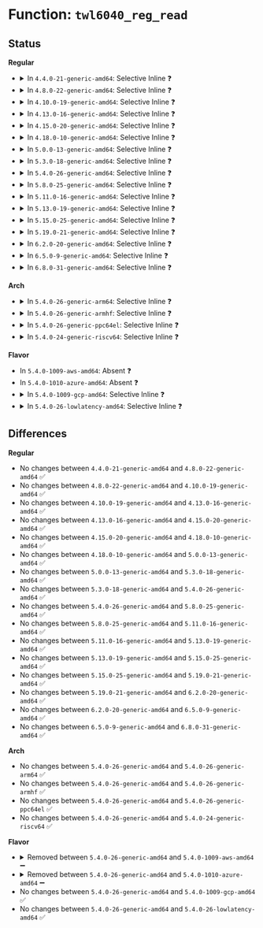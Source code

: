 # Function: <code>twl6040_reg_read</code>

## Status
<b>Regular</b>
<ul>
<li>
<details>
<summary>In <code>4.4.0-21-generic-amd64</code>: Selective Inline ❓</summary>

```c
int twl6040_reg_read(struct twl6040 * twl6040, unsigned int reg)
```

```json
{
  "name": "twl6040_reg_read",
  "collision_type": "Unique Global",
  "inline_type": "Selective",
  "funcs": [
    {
      "addr": 18446744071584651472,
      "name": "twl6040_reg_read",
      "external": true,
      "loc": "drivers/mfd/twl6040.c:109",
      "file": "drivers/mfd/twl6040.c",
      "inline": "not declared, inlined",
      "caller_inline": [
        "drivers/mfd/twl6040.c:twl6040_set_pll",
        "drivers/mfd/twl6040.c:twl6040_set_pll",
        "drivers/mfd/twl6040.c:twl6040_probe",
        "drivers/mfd/twl6040.c:twl6040_power",
        "drivers/mfd/twl6040.c:twl6040_power",
        "drivers/mfd/twl6040.c:twl6040_power",
        "drivers/mfd/twl6040.c:twl6040_power"
      ],
      "caller_func": []
    }
  ],
  "symbols": [
    {
      "addr": 18446744071584651472,
      "name": "twl6040_reg_read",
      "section": ".text",
      "bind": "STB_GLOBAL",
      "size": 70
    }
  ]
}
```
</details>
</li>
<li>
<details>
<summary>In <code>4.8.0-22-generic-amd64</code>: Selective Inline ❓</summary>

```c
int twl6040_reg_read(struct twl6040 * twl6040, unsigned int reg)
```

```json
{
  "name": "twl6040_reg_read",
  "collision_type": "Unique Global",
  "inline_type": "Selective",
  "funcs": [
    {
      "addr": 18446744071585000456,
      "name": "twl6040_reg_read",
      "external": true,
      "loc": "drivers/mfd/twl6040.c:109",
      "file": "drivers/mfd/twl6040.c",
      "inline": "not declared, inlined",
      "caller_inline": [
        "drivers/mfd/twl6040.c:twl6040_probe",
        "drivers/mfd/twl6040.c:twl6040_set_pll",
        "drivers/mfd/twl6040.c:twl6040_set_pll",
        "drivers/mfd/twl6040.c:twl6040_power",
        "drivers/mfd/twl6040.c:twl6040_power",
        "drivers/mfd/twl6040.c:twl6040_power",
        "drivers/mfd/twl6040.c:twl6040_power"
      ],
      "caller_func": []
    }
  ],
  "symbols": [
    {
      "addr": 18446744071584999712,
      "name": "twl6040_reg_read",
      "section": ".text",
      "bind": "STB_GLOBAL",
      "size": 69
    }
  ]
}
```
</details>
</li>
<li>
<details>
<summary>In <code>4.10.0-19-generic-amd64</code>: Selective Inline ❓</summary>

```c
int twl6040_reg_read(struct twl6040 * twl6040, unsigned int reg)
```

```json
{
  "name": "twl6040_reg_read",
  "collision_type": "Unique Global",
  "inline_type": "Selective",
  "funcs": [
    {
      "addr": 18446744071585183896,
      "name": "twl6040_reg_read",
      "external": true,
      "loc": "drivers/mfd/twl6040.c:109",
      "file": "drivers/mfd/twl6040.c",
      "inline": "not declared, inlined",
      "caller_inline": [
        "drivers/mfd/twl6040.c:twl6040_probe",
        "drivers/mfd/twl6040.c:twl6040_set_pll",
        "drivers/mfd/twl6040.c:twl6040_set_pll",
        "drivers/mfd/twl6040.c:twl6040_power",
        "drivers/mfd/twl6040.c:twl6040_power",
        "drivers/mfd/twl6040.c:twl6040_power",
        "drivers/mfd/twl6040.c:twl6040_power"
      ],
      "caller_func": []
    }
  ],
  "symbols": [
    {
      "addr": 18446744071585183152,
      "name": "twl6040_reg_read",
      "section": ".text",
      "bind": "STB_GLOBAL",
      "size": 69
    }
  ]
}
```
</details>
</li>
<li>
<details>
<summary>In <code>4.13.0-16-generic-amd64</code>: Selective Inline ❓</summary>

```c
int twl6040_reg_read(struct twl6040 * twl6040, unsigned int reg)
```

```json
{
  "name": "twl6040_reg_read",
  "collision_type": "Unique Global",
  "inline_type": "Selective",
  "funcs": [
    {
      "addr": 18446744071585266088,
      "name": "twl6040_reg_read",
      "external": true,
      "loc": "drivers/mfd/twl6040.c:109",
      "file": "drivers/mfd/twl6040.c",
      "inline": "not declared, inlined",
      "caller_inline": [
        "drivers/mfd/twl6040.c:twl6040_probe",
        "drivers/mfd/twl6040.c:twl6040_set_pll",
        "drivers/mfd/twl6040.c:twl6040_set_pll",
        "drivers/mfd/twl6040.c:twl6040_power",
        "drivers/mfd/twl6040.c:twl6040_power",
        "drivers/mfd/twl6040.c:twl6040_power",
        "drivers/mfd/twl6040.c:twl6040_power"
      ],
      "caller_func": []
    }
  ],
  "symbols": [
    {
      "addr": 18446744071585265344,
      "name": "twl6040_reg_read",
      "section": ".text",
      "bind": "STB_GLOBAL",
      "size": 70
    }
  ]
}
```
</details>
</li>
<li>
<details>
<summary>In <code>4.15.0-20-generic-amd64</code>: Selective Inline ❓</summary>

```c
int twl6040_reg_read(struct twl6040 * twl6040, unsigned int reg)
```

```json
{
  "name": "twl6040_reg_read",
  "collision_type": "Unique Global",
  "inline_type": "Selective",
  "funcs": [
    {
      "addr": 18446744071585694184,
      "name": "twl6040_reg_read",
      "external": true,
      "loc": "drivers/mfd/twl6040.c:113",
      "file": "drivers/mfd/twl6040.c",
      "inline": "not declared, inlined",
      "caller_inline": [
        "drivers/mfd/twl6040.c:twl6040_probe",
        "drivers/mfd/twl6040.c:twl6040_set_pll",
        "drivers/mfd/twl6040.c:twl6040_set_pll",
        "drivers/mfd/twl6040.c:twl6040_power",
        "drivers/mfd/twl6040.c:twl6040_power",
        "drivers/mfd/twl6040.c:twl6040_power",
        "drivers/mfd/twl6040.c:twl6040_power"
      ],
      "caller_func": []
    }
  ],
  "symbols": [
    {
      "addr": 18446744071585693440,
      "name": "twl6040_reg_read",
      "section": ".text",
      "bind": "STB_GLOBAL",
      "size": 70
    }
  ]
}
```
</details>
</li>
<li>
<details>
<summary>In <code>4.18.0-10-generic-amd64</code>: Selective Inline ❓</summary>

```c
int twl6040_reg_read(struct twl6040 * twl6040, unsigned int reg)
```

```json
{
  "name": "twl6040_reg_read",
  "collision_type": "Unique Global",
  "inline_type": "Selective",
  "funcs": [
    {
      "addr": 18446744071585940323,
      "name": "twl6040_reg_read",
      "external": true,
      "loc": "drivers/mfd/twl6040.c:113",
      "file": "drivers/mfd/twl6040.c",
      "inline": "not declared, inlined",
      "caller_inline": [
        "drivers/mfd/twl6040.c:twl6040_probe",
        "drivers/mfd/twl6040.c:twl6040_set_pll",
        "drivers/mfd/twl6040.c:twl6040_set_pll",
        "drivers/mfd/twl6040.c:twl6040_power",
        "drivers/mfd/twl6040.c:twl6040_power",
        "drivers/mfd/twl6040.c:twl6040_power",
        "drivers/mfd/twl6040.c:twl6040_power"
      ],
      "caller_func": []
    }
  ],
  "symbols": [
    {
      "addr": 18446744071585939504,
      "name": "twl6040_reg_read",
      "section": ".text",
      "bind": "STB_GLOBAL",
      "size": 70
    }
  ]
}
```
</details>
</li>
<li>
<details>
<summary>In <code>5.0.0-13-generic-amd64</code>: Selective Inline ❓</summary>

```c
int twl6040_reg_read(struct twl6040 * twl6040, unsigned int reg)
```

```json
{
  "name": "twl6040_reg_read",
  "collision_type": "Unique Global",
  "inline_type": "Selective",
  "funcs": [
    {
      "addr": 18446744071586076499,
      "name": "twl6040_reg_read",
      "external": true,
      "loc": "drivers/mfd/twl6040.c:113",
      "file": "drivers/mfd/twl6040.c",
      "inline": "not declared, inlined",
      "caller_inline": [
        "drivers/mfd/twl6040.c:twl6040_probe",
        "drivers/mfd/twl6040.c:twl6040_set_pll",
        "drivers/mfd/twl6040.c:twl6040_set_pll",
        "drivers/mfd/twl6040.c:twl6040_power",
        "drivers/mfd/twl6040.c:twl6040_power",
        "drivers/mfd/twl6040.c:twl6040_power",
        "drivers/mfd/twl6040.c:twl6040_power"
      ],
      "caller_func": []
    }
  ],
  "symbols": [
    {
      "addr": 18446744071586075680,
      "name": "twl6040_reg_read",
      "section": ".text",
      "bind": "STB_GLOBAL",
      "size": 70
    }
  ]
}
```
</details>
</li>
<li>
<details>
<summary>In <code>5.3.0-18-generic-amd64</code>: Selective Inline ❓</summary>

```c
int twl6040_reg_read(struct twl6040 * twl6040, unsigned int reg)
```

```json
{
  "name": "twl6040_reg_read",
  "collision_type": "Unique Global",
  "inline_type": "Selective",
  "funcs": [
    {
      "addr": 18446744071586311768,
      "name": "twl6040_reg_read",
      "external": true,
      "loc": "drivers/mfd/twl6040.c:99",
      "file": "drivers/mfd/twl6040.c",
      "inline": "not declared, inlined",
      "caller_inline": [
        "drivers/mfd/twl6040.c:twl6040_probe",
        "drivers/mfd/twl6040.c:twl6040_set_pll",
        "drivers/mfd/twl6040.c:twl6040_set_pll",
        "drivers/mfd/twl6040.c:twl6040_power",
        "drivers/mfd/twl6040.c:twl6040_power",
        "drivers/mfd/twl6040.c:twl6040_power",
        "drivers/mfd/twl6040.c:twl6040_power"
      ],
      "caller_func": []
    }
  ],
  "symbols": [
    {
      "addr": 18446744071586311024,
      "name": "twl6040_reg_read",
      "section": ".text",
      "bind": "STB_GLOBAL",
      "size": 69
    }
  ]
}
```
</details>
</li>
<li>
<details>
<summary>In <code>5.4.0-26-generic-amd64</code>: Selective Inline ❓</summary>

```c
int twl6040_reg_read(struct twl6040 * twl6040, unsigned int reg)
```

```json
{
  "name": "twl6040_reg_read",
  "collision_type": "Unique Global",
  "inline_type": "Selective",
  "funcs": [
    {
      "addr": 18446744071586459944,
      "name": "twl6040_reg_read",
      "external": true,
      "loc": "drivers/mfd/twl6040.c:99",
      "file": "drivers/mfd/twl6040.c",
      "inline": "not declared, inlined",
      "caller_inline": [
        "drivers/mfd/twl6040.c:twl6040_probe",
        "drivers/mfd/twl6040.c:twl6040_set_pll",
        "drivers/mfd/twl6040.c:twl6040_set_pll",
        "drivers/mfd/twl6040.c:twl6040_power",
        "drivers/mfd/twl6040.c:twl6040_power",
        "drivers/mfd/twl6040.c:twl6040_power",
        "drivers/mfd/twl6040.c:twl6040_power"
      ],
      "caller_func": []
    }
  ],
  "symbols": [
    {
      "addr": 18446744071586459200,
      "name": "twl6040_reg_read",
      "section": ".text",
      "bind": "STB_GLOBAL",
      "size": 69
    }
  ]
}
```
</details>
</li>
<li>
<details>
<summary>In <code>5.8.0-25-generic-amd64</code>: Selective Inline ❓</summary>

```c
int twl6040_reg_read(struct twl6040 * twl6040, unsigned int reg)
```

```json
{
  "name": "twl6040_reg_read",
  "collision_type": "Unique Global",
  "inline_type": "Selective",
  "funcs": [
    {
      "addr": 18446744071587239144,
      "name": "twl6040_reg_read",
      "external": true,
      "loc": "drivers/mfd/twl6040.c:99",
      "file": "drivers/mfd/twl6040.c",
      "inline": "not declared, inlined",
      "caller_inline": [
        "drivers/mfd/twl6040.c:twl6040_probe",
        "drivers/mfd/twl6040.c:twl6040_set_pll",
        "drivers/mfd/twl6040.c:twl6040_set_pll",
        "drivers/mfd/twl6040.c:twl6040_power_down_manual",
        "drivers/mfd/twl6040.c:twl6040_power_down_manual",
        "drivers/mfd/twl6040.c:twl6040_power_down_manual"
      ],
      "caller_func": [
        "drivers/mfd/twl6040.c:twl6040_power"
      ]
    }
  ],
  "symbols": [
    {
      "addr": 18446744071587236320,
      "name": "twl6040_reg_read",
      "section": ".text",
      "bind": "STB_GLOBAL",
      "size": 69
    }
  ]
}
```
</details>
</li>
<li>
<details>
<summary>In <code>5.11.0-16-generic-amd64</code>: Selective Inline ❓</summary>

```c
int twl6040_reg_read(struct twl6040 * twl6040, unsigned int reg)
```

```json
{
  "name": "twl6040_reg_read",
  "collision_type": "Unique Global",
  "inline_type": "Selective",
  "funcs": [
    {
      "addr": 18446744071587308600,
      "name": "twl6040_reg_read",
      "external": true,
      "loc": "drivers/mfd/twl6040.c:99",
      "file": "drivers/mfd/twl6040.c",
      "inline": "not declared, inlined",
      "caller_inline": [
        "drivers/mfd/twl6040.c:twl6040_probe",
        "drivers/mfd/twl6040.c:twl6040_set_pll",
        "drivers/mfd/twl6040.c:twl6040_set_pll",
        "drivers/mfd/twl6040.c:twl6040_power_down_manual",
        "drivers/mfd/twl6040.c:twl6040_power_down_manual",
        "drivers/mfd/twl6040.c:twl6040_power_down_manual"
      ],
      "caller_func": [
        "drivers/mfd/twl6040.c:twl6040_power"
      ]
    }
  ],
  "symbols": [
    {
      "addr": 18446744071587305776,
      "name": "twl6040_reg_read",
      "section": ".text",
      "bind": "STB_GLOBAL",
      "size": 69
    }
  ]
}
```
</details>
</li>
<li>
<details>
<summary>In <code>5.13.0-19-generic-amd64</code>: Selective Inline ❓</summary>

```c
int twl6040_reg_read(struct twl6040 * twl6040, unsigned int reg)
```

```json
{
  "name": "twl6040_reg_read",
  "collision_type": "Unique Global",
  "inline_type": "Selective",
  "funcs": [
    {
      "addr": 18446744071587195768,
      "name": "twl6040_reg_read",
      "external": true,
      "loc": "drivers/mfd/twl6040.c:99",
      "file": "drivers/mfd/twl6040.c",
      "inline": "not declared, inlined",
      "caller_inline": [
        "drivers/mfd/twl6040.c:twl6040_probe",
        "drivers/mfd/twl6040.c:twl6040_set_pll",
        "drivers/mfd/twl6040.c:twl6040_set_pll",
        "drivers/mfd/twl6040.c:twl6040_power",
        "drivers/mfd/twl6040.c:twl6040_power",
        "drivers/mfd/twl6040.c:twl6040_power"
      ],
      "caller_func": [
        "drivers/mfd/twl6040.c:twl6040_power"
      ]
    }
  ],
  "symbols": [
    {
      "addr": 18446744071587192928,
      "name": "twl6040_reg_read",
      "section": ".text",
      "bind": "STB_GLOBAL",
      "size": 69
    }
  ]
}
```
</details>
</li>
<li>
<details>
<summary>In <code>5.15.0-25-generic-amd64</code>: Selective Inline ❓</summary>

```c
int twl6040_reg_read(struct twl6040 * twl6040, unsigned int reg)
```

```json
{
  "name": "twl6040_reg_read",
  "collision_type": "Unique Global",
  "inline_type": "Selective",
  "funcs": [
    {
      "addr": 18446744071587757704,
      "name": "twl6040_reg_read",
      "external": true,
      "loc": "drivers/mfd/twl6040.c:99",
      "file": "drivers/mfd/twl6040.c",
      "inline": "not declared, inlined",
      "caller_inline": [
        "drivers/mfd/twl6040.c:twl6040_probe",
        "drivers/mfd/twl6040.c:twl6040_set_pll",
        "drivers/mfd/twl6040.c:twl6040_set_pll",
        "drivers/mfd/twl6040.c:twl6040_power",
        "drivers/mfd/twl6040.c:twl6040_power",
        "drivers/mfd/twl6040.c:twl6040_power"
      ],
      "caller_func": [
        "drivers/mfd/twl6040.c:twl6040_power"
      ]
    }
  ],
  "symbols": [
    {
      "addr": 18446744071587754832,
      "name": "twl6040_reg_read",
      "section": ".text",
      "bind": "STB_GLOBAL",
      "size": 69
    }
  ]
}
```
</details>
</li>
<li>
<details>
<summary>In <code>5.19.0-21-generic-amd64</code>: Selective Inline ❓</summary>

```c
int twl6040_reg_read(struct twl6040 * twl6040, unsigned int reg)
```

```json
{
  "name": "twl6040_reg_read",
  "collision_type": "Unique Global",
  "inline_type": "Selective",
  "funcs": [
    {
      "addr": 18446744071589102728,
      "name": "twl6040_reg_read",
      "external": true,
      "loc": "drivers/mfd/twl6040.c:99",
      "file": "drivers/mfd/twl6040.c",
      "inline": "not declared, inlined",
      "caller_inline": [
        "drivers/mfd/twl6040.c:twl6040_probe",
        "drivers/mfd/twl6040.c:twl6040_set_pll",
        "drivers/mfd/twl6040.c:twl6040_set_pll",
        "drivers/mfd/twl6040.c:twl6040_power",
        "drivers/mfd/twl6040.c:twl6040_power",
        "drivers/mfd/twl6040.c:twl6040_power"
      ],
      "caller_func": [
        "drivers/mfd/twl6040.c:twl6040_power"
      ]
    }
  ],
  "symbols": [
    {
      "addr": 18446744071589099696,
      "name": "twl6040_reg_read",
      "section": ".text",
      "bind": "STB_GLOBAL",
      "size": 87
    }
  ]
}
```
</details>
</li>
<li>
<details>
<summary>In <code>6.2.0-20-generic-amd64</code>: Selective Inline ❓</summary>

```c
int twl6040_reg_read(struct twl6040 * twl6040, unsigned int reg)
```

```json
{
  "name": "twl6040_reg_read",
  "collision_type": "Unique Global",
  "inline_type": "Selective",
  "funcs": [
    {
      "addr": 18446744071590637736,
      "name": "twl6040_reg_read",
      "external": true,
      "loc": "drivers/mfd/twl6040.c:98",
      "file": "drivers/mfd/twl6040.c",
      "inline": "not declared, inlined",
      "caller_inline": [
        "drivers/mfd/twl6040.c:twl6040_probe",
        "drivers/mfd/twl6040.c:twl6040_probe",
        "drivers/mfd/twl6040.c:twl6040_set_pll",
        "drivers/mfd/twl6040.c:twl6040_set_pll",
        "drivers/mfd/twl6040.c:twl6040_power",
        "drivers/mfd/twl6040.c:twl6040_power",
        "drivers/mfd/twl6040.c:twl6040_power",
        "drivers/mfd/twl6040.c:twl6040_power"
      ],
      "caller_func": []
    }
  ],
  "symbols": [
    {
      "addr": 18446744071590635552,
      "name": "twl6040_reg_read",
      "section": ".text",
      "bind": "STB_GLOBAL",
      "size": 87
    }
  ]
}
```
</details>
</li>
<li>
<details>
<summary>In <code>6.5.0-9-generic-amd64</code>: Selective Inline ❓</summary>

```c
int twl6040_reg_read(struct twl6040 * twl6040, unsigned int reg)
```

```json
{
  "name": "twl6040_reg_read",
  "collision_type": "Unique Global",
  "inline_type": "Selective",
  "funcs": [
    {
      "addr": 18446744071590978856,
      "name": "twl6040_reg_read",
      "external": true,
      "loc": "drivers/mfd/twl6040.c:98",
      "file": "drivers/mfd/twl6040.c",
      "inline": "not declared, inlined",
      "caller_inline": [
        "drivers/mfd/twl6040.c:twl6040_probe",
        "drivers/mfd/twl6040.c:twl6040_probe",
        "drivers/mfd/twl6040.c:twl6040_set_pll",
        "drivers/mfd/twl6040.c:twl6040_set_pll",
        "drivers/mfd/twl6040.c:twl6040_power",
        "drivers/mfd/twl6040.c:twl6040_power",
        "drivers/mfd/twl6040.c:twl6040_power",
        "drivers/mfd/twl6040.c:twl6040_power"
      ],
      "caller_func": []
    }
  ],
  "symbols": [
    {
      "addr": 18446744071590976672,
      "name": "twl6040_reg_read",
      "section": ".text",
      "bind": "STB_GLOBAL",
      "size": 87
    }
  ]
}
```
</details>
</li>
<li>
<details>
<summary>In <code>6.8.0-31-generic-amd64</code>: Selective Inline ❓</summary>

```c
int twl6040_reg_read(struct twl6040 * twl6040, unsigned int reg)
```

```json
{
  "name": "twl6040_reg_read",
  "collision_type": "Unique Global",
  "inline_type": "Selective",
  "funcs": [
    {
      "addr": 18446744071591322824,
      "name": "twl6040_reg_read",
      "external": true,
      "loc": "drivers/mfd/twl6040.c:96",
      "file": "drivers/mfd/twl6040.c",
      "inline": "not declared, inlined",
      "caller_inline": [
        "drivers/mfd/twl6040.c:twl6040_probe",
        "drivers/mfd/twl6040.c:twl6040_probe",
        "drivers/mfd/twl6040.c:twl6040_set_pll",
        "drivers/mfd/twl6040.c:twl6040_set_pll",
        "drivers/mfd/twl6040.c:twl6040_power",
        "drivers/mfd/twl6040.c:twl6040_power",
        "drivers/mfd/twl6040.c:twl6040_power",
        "drivers/mfd/twl6040.c:twl6040_power"
      ],
      "caller_func": []
    }
  ],
  "symbols": [
    {
      "addr": 18446744071591320640,
      "name": "twl6040_reg_read",
      "section": ".text",
      "bind": "STB_GLOBAL",
      "size": 87
    }
  ]
}
```
</details>
</li>
</ul>
<b>Arch</b>
<ul>
<li>
<details>
<summary>In <code>5.4.0-26-generic-arm64</code>: Selective Inline ❓</summary>

```c
int twl6040_reg_read(struct twl6040 * twl6040, unsigned int reg)
```

```json
{
  "name": "twl6040_reg_read",
  "collision_type": "Unique Global",
  "inline_type": "Selective",
  "funcs": [
    {
      "addr": 18446603336499327596,
      "name": "twl6040_reg_read",
      "external": true,
      "loc": "drivers/mfd/twl6040.c:99",
      "file": "drivers/mfd/twl6040.c",
      "inline": "not declared, inlined",
      "caller_inline": [
        "drivers/mfd/twl6040.c:twl6040_probe",
        "drivers/mfd/twl6040.c:twl6040_probe",
        "drivers/mfd/twl6040.c:twl6040_set_pll",
        "drivers/mfd/twl6040.c:twl6040_set_pll",
        "drivers/mfd/twl6040.c:twl6040_power",
        "drivers/mfd/twl6040.c:twl6040_power",
        "drivers/mfd/twl6040.c:twl6040_power",
        "drivers/mfd/twl6040.c:twl6040_power"
      ],
      "caller_func": []
    }
  ],
  "symbols": [
    {
      "addr": 18446603336499326696,
      "name": "twl6040_reg_read",
      "section": ".text",
      "bind": "STB_GLOBAL",
      "size": 112
    }
  ]
}
```
</details>
</li>
<li>
<details>
<summary>In <code>5.4.0-26-generic-armhf</code>: Selective Inline ❓</summary>

```c
int twl6040_reg_read(struct twl6040 * twl6040, unsigned int reg)
```

```json
{
  "name": "twl6040_reg_read",
  "collision_type": "Unique Global",
  "inline_type": "Selective",
  "funcs": [
    {
      "addr": 3231877500,
      "name": "twl6040_reg_read",
      "external": true,
      "loc": "drivers/mfd/twl6040.c:99",
      "file": "drivers/mfd/twl6040.c",
      "inline": "not declared, inlined",
      "caller_inline": [
        "drivers/mfd/twl6040.c:twl6040_probe",
        "drivers/mfd/twl6040.c:twl6040_probe",
        "drivers/mfd/twl6040.c:twl6040_set_pll",
        "drivers/mfd/twl6040.c:twl6040_set_pll",
        "drivers/mfd/twl6040.c:twl6040_power",
        "drivers/mfd/twl6040.c:twl6040_power",
        "drivers/mfd/twl6040.c:twl6040_power",
        "drivers/mfd/twl6040.c:twl6040_power"
      ],
      "caller_func": [
        "drivers/gpio/gpio-twl6040.c:twl6040gpo_set",
        "drivers/gpio/gpio-twl6040.c:twl6040gpo_get"
      ]
    }
  ],
  "symbols": [
    {
      "addr": 3231876720,
      "name": "twl6040_reg_read",
      "section": ".text",
      "bind": "STB_GLOBAL",
      "size": 100
    }
  ]
}
```
</details>
</li>
<li>
<details>
<summary>In <code>5.4.0-26-generic-ppc64el</code>: Selective Inline ❓</summary>

```c
int twl6040_reg_read(struct twl6040 * twl6040, unsigned int reg)
```

```json
{
  "name": "twl6040_reg_read",
  "collision_type": "Unique Global",
  "inline_type": "Selective",
  "funcs": [
    {
      "addr": 13835058055292551924,
      "name": "twl6040_reg_read",
      "external": true,
      "loc": "drivers/mfd/twl6040.c:99",
      "file": "drivers/mfd/twl6040.c",
      "inline": "not declared, inlined",
      "caller_inline": [
        "drivers/mfd/twl6040.c:twl6040_probe",
        "drivers/mfd/twl6040.c:twl6040_probe",
        "drivers/mfd/twl6040.c:twl6040_set_pll",
        "drivers/mfd/twl6040.c:twl6040_set_pll",
        "drivers/mfd/twl6040.c:twl6040_power",
        "drivers/mfd/twl6040.c:twl6040_power",
        "drivers/mfd/twl6040.c:twl6040_power",
        "drivers/mfd/twl6040.c:twl6040_power"
      ],
      "caller_func": []
    }
  ],
  "symbols": [
    {
      "addr": 13835058055292548592,
      "name": "twl6040_reg_read",
      "section": ".text",
      "bind": "STB_GLOBAL",
      "size": 112
    }
  ]
}
```
</details>
</li>
<li>
<details>
<summary>In <code>5.4.0-24-generic-riscv64</code>: Selective Inline ❓</summary>

```c
int twl6040_reg_read(struct twl6040 * twl6040, unsigned int reg)
```

```json
{
  "name": "twl6040_reg_read",
  "collision_type": "Unique Global",
  "inline_type": "Selective",
  "funcs": [
    {
      "addr": 18446743936276574018,
      "name": "twl6040_reg_read",
      "external": true,
      "loc": "drivers/mfd/twl6040.c:99",
      "file": "drivers/mfd/twl6040.c",
      "inline": "not declared, inlined",
      "caller_inline": [
        "drivers/mfd/twl6040.c:twl6040_probe",
        "drivers/mfd/twl6040.c:twl6040_probe",
        "drivers/mfd/twl6040.c:twl6040_set_pll",
        "drivers/mfd/twl6040.c:twl6040_set_pll",
        "drivers/mfd/twl6040.c:twl6040_power",
        "drivers/mfd/twl6040.c:twl6040_power",
        "drivers/mfd/twl6040.c:twl6040_power",
        "drivers/mfd/twl6040.c:twl6040_power"
      ],
      "caller_func": []
    }
  ],
  "symbols": [
    {
      "addr": 18446743936276573304,
      "name": "twl6040_reg_read",
      "section": ".text",
      "bind": "STB_GLOBAL",
      "size": 64
    }
  ]
}
```
</details>
</li>
</ul>
<b>Flavor</b>
<ul>
<li>
In <code>5.4.0-1009-aws-amd64</code>: Absent ❓
</li>
<li>
In <code>5.4.0-1010-azure-amd64</code>: Absent ❓
</li>
<li>
<details>
<summary>In <code>5.4.0-1009-gcp-amd64</code>: Selective Inline ❓</summary>

```c
int twl6040_reg_read(struct twl6040 * twl6040, unsigned int reg)
```

```json
{
  "name": "twl6040_reg_read",
  "collision_type": "Unique Global",
  "inline_type": "Selective",
  "funcs": [
    {
      "addr": 18446744071586407912,
      "name": "twl6040_reg_read",
      "external": true,
      "loc": "drivers/mfd/twl6040.c:99",
      "file": "drivers/mfd/twl6040.c",
      "inline": "not declared, inlined",
      "caller_inline": [
        "drivers/mfd/twl6040.c:twl6040_probe",
        "drivers/mfd/twl6040.c:twl6040_set_pll",
        "drivers/mfd/twl6040.c:twl6040_set_pll",
        "drivers/mfd/twl6040.c:twl6040_power",
        "drivers/mfd/twl6040.c:twl6040_power",
        "drivers/mfd/twl6040.c:twl6040_power",
        "drivers/mfd/twl6040.c:twl6040_power"
      ],
      "caller_func": []
    }
  ],
  "symbols": [
    {
      "addr": 18446744071586407168,
      "name": "twl6040_reg_read",
      "section": ".text",
      "bind": "STB_GLOBAL",
      "size": 69
    }
  ]
}
```
</details>
</li>
<li>
<details>
<summary>In <code>5.4.0-26-lowlatency-amd64</code>: Selective Inline ❓</summary>

```c
int twl6040_reg_read(struct twl6040 * twl6040, unsigned int reg)
```

```json
{
  "name": "twl6040_reg_read",
  "collision_type": "Unique Global",
  "inline_type": "Selective",
  "funcs": [
    {
      "addr": 18446744071586519592,
      "name": "twl6040_reg_read",
      "external": true,
      "loc": "drivers/mfd/twl6040.c:99",
      "file": "drivers/mfd/twl6040.c",
      "inline": "not declared, inlined",
      "caller_inline": [
        "drivers/mfd/twl6040.c:twl6040_probe",
        "drivers/mfd/twl6040.c:twl6040_set_pll",
        "drivers/mfd/twl6040.c:twl6040_set_pll",
        "drivers/mfd/twl6040.c:twl6040_power",
        "drivers/mfd/twl6040.c:twl6040_power",
        "drivers/mfd/twl6040.c:twl6040_power",
        "drivers/mfd/twl6040.c:twl6040_power"
      ],
      "caller_func": []
    }
  ],
  "symbols": [
    {
      "addr": 18446744071586518848,
      "name": "twl6040_reg_read",
      "section": ".text",
      "bind": "STB_GLOBAL",
      "size": 69
    }
  ]
}
```
</details>
</li>
</ul>

## Differences
<b>Regular</b>
<ul>
<li>
No changes between <code>4.4.0-21-generic-amd64</code> and <code>4.8.0-22-generic-amd64</code> ✅
</li>
<li>
No changes between <code>4.8.0-22-generic-amd64</code> and <code>4.10.0-19-generic-amd64</code> ✅
</li>
<li>
No changes between <code>4.10.0-19-generic-amd64</code> and <code>4.13.0-16-generic-amd64</code> ✅
</li>
<li>
No changes between <code>4.13.0-16-generic-amd64</code> and <code>4.15.0-20-generic-amd64</code> ✅
</li>
<li>
No changes between <code>4.15.0-20-generic-amd64</code> and <code>4.18.0-10-generic-amd64</code> ✅
</li>
<li>
No changes between <code>4.18.0-10-generic-amd64</code> and <code>5.0.0-13-generic-amd64</code> ✅
</li>
<li>
No changes between <code>5.0.0-13-generic-amd64</code> and <code>5.3.0-18-generic-amd64</code> ✅
</li>
<li>
No changes between <code>5.3.0-18-generic-amd64</code> and <code>5.4.0-26-generic-amd64</code> ✅
</li>
<li>
No changes between <code>5.4.0-26-generic-amd64</code> and <code>5.8.0-25-generic-amd64</code> ✅
</li>
<li>
No changes between <code>5.8.0-25-generic-amd64</code> and <code>5.11.0-16-generic-amd64</code> ✅
</li>
<li>
No changes between <code>5.11.0-16-generic-amd64</code> and <code>5.13.0-19-generic-amd64</code> ✅
</li>
<li>
No changes between <code>5.13.0-19-generic-amd64</code> and <code>5.15.0-25-generic-amd64</code> ✅
</li>
<li>
No changes between <code>5.15.0-25-generic-amd64</code> and <code>5.19.0-21-generic-amd64</code> ✅
</li>
<li>
No changes between <code>5.19.0-21-generic-amd64</code> and <code>6.2.0-20-generic-amd64</code> ✅
</li>
<li>
No changes between <code>6.2.0-20-generic-amd64</code> and <code>6.5.0-9-generic-amd64</code> ✅
</li>
<li>
No changes between <code>6.5.0-9-generic-amd64</code> and <code>6.8.0-31-generic-amd64</code> ✅
</li>
</ul>
<b>Arch</b>
<ul>
<li>
No changes between <code>5.4.0-26-generic-amd64</code> and <code>5.4.0-26-generic-arm64</code> ✅
</li>
<li>
No changes between <code>5.4.0-26-generic-amd64</code> and <code>5.4.0-26-generic-armhf</code> ✅
</li>
<li>
No changes between <code>5.4.0-26-generic-amd64</code> and <code>5.4.0-26-generic-ppc64el</code> ✅
</li>
<li>
No changes between <code>5.4.0-26-generic-amd64</code> and <code>5.4.0-24-generic-riscv64</code> ✅
</li>
</ul>
<b>Flavor</b>
<ul>
<li>
<details>
<summary>Removed between <code>5.4.0-26-generic-amd64</code> and <code>5.4.0-1009-aws-amd64</code> ➖</summary>

```c
int twl6040_reg_read(struct twl6040 * twl6040, unsigned int reg)
```
</details>
</li>
<li>
<details>
<summary>Removed between <code>5.4.0-26-generic-amd64</code> and <code>5.4.0-1010-azure-amd64</code> ➖</summary>

```c
int twl6040_reg_read(struct twl6040 * twl6040, unsigned int reg)
```
</details>
</li>
<li>
No changes between <code>5.4.0-26-generic-amd64</code> and <code>5.4.0-1009-gcp-amd64</code> ✅
</li>
<li>
No changes between <code>5.4.0-26-generic-amd64</code> and <code>5.4.0-26-lowlatency-amd64</code> ✅
</li>
</ul>
